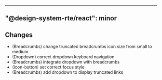 ---
  "@design-system-rte/react": minor
  ---
  
  ## Changes

- (Breadcrumbs) change truncated breadcrumbs icon size from small to medium
- (Dropdown) correct dropdown keyboard navigation
- (Breadcrumbs) integrate dropdown with breadcrumbs
- (Icon-button) set correct focus style
- (Breadcrumbs) add dropdown to display truncated links
